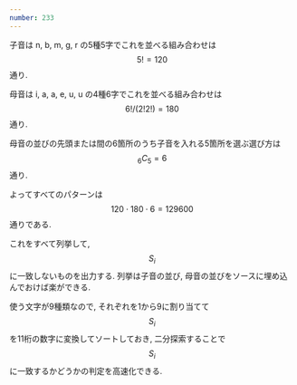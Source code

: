 ```yaml
---
number: 233
---
```

子音は n, b, m, g, r の5種5字でこれを並べる組み合わせは $$ 5! = 120 $$ 通り.

母音は i, a, a, e, u, u の4種6字でこれを並べる組み合わせは $$ 6!/(2!2!) = 180 $$ 通り.

母音の並びの先頭または間の6箇所のうち子音を入れる5箇所を選ぶ選び方は $$ {}_6C_5 = 6 $$ 通り.

よってすべてのパターンは $$ 120 \cdot 180 \cdot 6 = 129600 $$ 通りである.

これをすべて列挙して, $$ S_i $$ に一致しないものを出力する. 列挙は子音の並び, 母音の並びをソースに埋め込んでおけば楽ができる.

使う文字が9種類なので, それぞれを1から9に割り当てて $$ S_i $$ を11桁の数字に変換してソートしておき, 二分探索することで $$ S_i $$ に一致するかどうかの判定を高速化できる.

